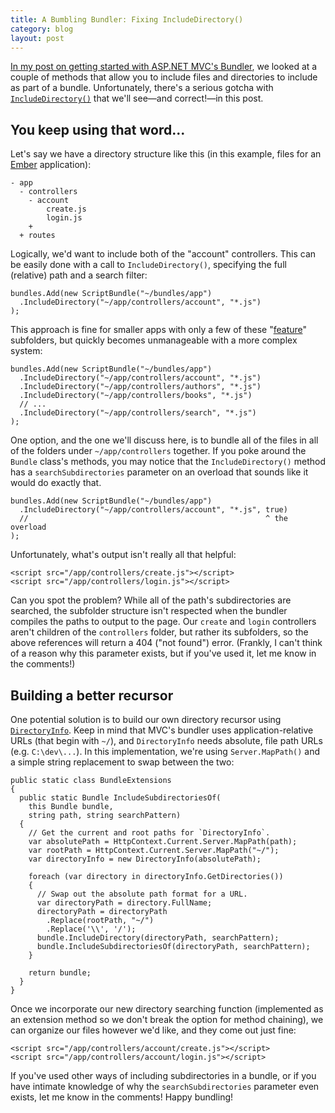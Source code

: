 ```yaml
---
title: A Bumbling Bundler: Fixing IncludeDirectory()
category: blog
layout: post
---
```


[In my post on getting started with ASP.NET MVC's Bundler][0], we looked at a couple of methods that allow you to include files and directories to include as part of a bundle. Unfortunately, there's a serious gotcha with [`IncludeDirectory()`][1] that we'll see—and correct!—in this post.

## You keep using that word...

Let's say we have a directory structure like this (in this example, files for an [Ember][2] application):

    - app
      - controllers
        - account
            create.js
            login.js
        + 
      + routes

Logically, we'd want to include both of the "account" controllers. This can be easily done with a call to `IncludeDirectory()`, specifying the full (relative) path and a search filter:

    bundles.Add(new ScriptBundle("~/bundles/app")
      .IncludeDirectory("~/app/controllers/account", "*.js")
    );

This approach is fine for smaller apps with only a few of these "[feature][3]" subfolders, but quickly becomes unmanageable with a more complex system:

    bundles.Add(new ScriptBundle("~/bundles/app")
      .IncludeDirectory("~/app/controllers/account", "*.js")
      .IncludeDirectory("~/app/controllers/authors", "*.js")
      .IncludeDirectory("~/app/controllers/books", "*.js")
      // ...
      .IncludeDirectory("~/app/controllers/search", "*.js")
    );

One option, and the one we'll discuss here, is to bundle all of the files in all of the folders under `~/app/controllers` together. If you poke around the `Bundle` class's methods, you may notice that the `IncludeDirectory()` method has a `searchSubdirectories` parameter on an overload that sounds like it would do exactly that.

    bundles.Add(new ScriptBundle("~/bundles/app")
      .IncludeDirectory("~/app/controllers/account", "*.js", true)
      //                                                     ^ the overload
    );

Unfortunately, what's output isn't really all that helpful:

    <script src="/app/controllers/create.js"></script>
    <script src="/app/controllers/login.js"></script>

Can you spot the problem? While all of the path's subdirectories are searched, the subfolder structure isn't respected when the bundler compiles the paths to output to the page. Our `create` and `login` controllers aren't children of the `controllers` folder, but rather its subfolders, so the above references will return a 404 ("not found") error. (Frankly, I can't think of a reason why this parameter exists, but if you've used it, let me know in the comments!)

## Building a better recursor

One potential solution is to build our own directory recursor using [`DirectoryInfo`][4]. Keep in mind that MVC's bundler uses application-relative URLs (that begin with `~/`), and `DirectoryInfo` needs absolute, file path URLs (e.g. `C:\dev\...`). In this implementation, we're using `Server.MapPath()` and a simple string replacement to swap between the two:

    public static class BundleExtensions
    {
      public static Bundle IncludeSubdirectoriesOf(
        this Bundle bundle,
        string path, string searchPattern)
      {
        // Get the current and root paths for `DirectoryInfo`.
        var absolutePath = HttpContext.Current.Server.MapPath(path);
        var rootPath = HttpContext.Current.Server.MapPath("~/");
        var directoryInfo = new DirectoryInfo(absolutePath);

        foreach (var directory in directoryInfo.GetDirectories())
        {
          // Swap out the absolute path format for a URL.
          var directoryPath = directory.FullName;
          directoryPath = directoryPath
            .Replace(rootPath, "~/")
            .Replace('\\', '/');
          bundle.IncludeDirectory(directoryPath, searchPattern);
          bundle.IncludeSubdirectoriesOf(directoryPath, searchPattern);
        }

        return bundle;
      }
    }

Once we incorporate our new directory searching function (implemented as an extension method so we don't break the option for method chaining), we can organize our files however we'd like, and they come out just fine:

    <script src="/app/controllers/account/create.js"></script>
    <script src="/app/controllers/account/login.js"></script>

If you've used other ways of including subdirectories in a bundle, or if you have intimate knowledge of why the `searchSubdirectories` parameter even exists, let me know in the comments! Happy bundling!

[0]: /2012/09/a-quick-start-of-asp-net-mvc-4s-bundling/
[1]: http://msdn.microsoft.com/en-us/library/jj646468(v=vs.110).aspx
[2]: http://emberjs.com/
[3]: /2013/10/feature-folders-and-javascript/
[4]: http://msdn.microsoft.com/en-us/library/s7xk2b58(v=vs.110).aspx
